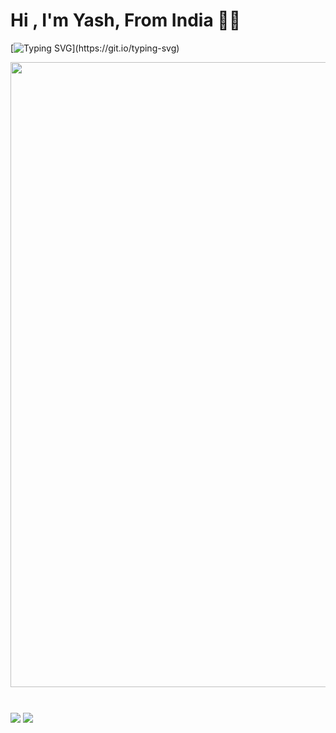 <h1 align="left"><b>Hi , I'm Yash, From India ✌🏻</b></h1>

[![Typing SVG](https://readme-typing-svg.demolab.com?font=Odin+Rounded&weight=100&size=25&duration=2000&pause=250&color=00F726&vCenter=true&width=700&lines=I'm+into+these+programming+languages;Java%2C+Python%2C+HTML%2C+CSS%2C+Javascript;Web+and+Android+App+Development;Computer+Software+Programming+and+more.)](https://git.io/typing-svg)

<img width="1000" hieght="1000" align="center" src="https://te.legra.ph/file/913cc634f84d32e32fde9.jpg" />

#
<span>
<img align="center" src="https://github-readme-stats.vercel.app/api/top-langs/?username=itzzzyashu&bg_color=30,e96443,904e95&title_color=fff&text_color=fff&count_private=true">
  <img align="center" src="https://github-readme-stats.vercel.app/api?username=itzzzyashu&hide=stars&show_icons=true&bg_color=6f00fe&title_color=fff&text_color=fff&count_private=true">
</span>
